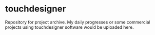 # touchdesigner
Repository for project archive.
My daily progresses or some commercial projects using touchdesigner software would be uploaded here.

